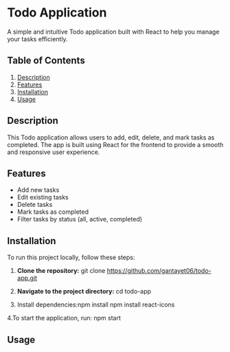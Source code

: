 # Todo Application

A simple and intuitive Todo application built with React to help you manage your tasks efficiently.

## Table of Contents
1. [Description](#description)
2. [Features](#features)
3. [Installation](#installation)
4. [Usage](#usage)

## Description

This Todo application allows users to add, edit, delete, and mark tasks as completed. The app is built using React for the frontend to provide a smooth and responsive user experience.

## Features

- Add new tasks
- Edit existing tasks
- Delete tasks
- Mark tasks as completed
- Filter tasks by status (all, active, completed)

## Installation

To run this project locally, follow these steps:

1. **Clone the repository:**
   git clone https://github.com/gantayet06/todo-app.git

2. **Navigate to the project directory:**
   cd todo-app
3. Install dependencies:npm install
   npm install react-icons

4.To start the application, run:
  npm start

  ## Usage

  
